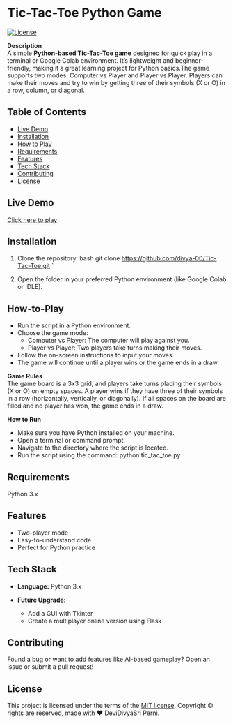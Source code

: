 # Tic-Tac-Toe Python Game #

[![License](https://img.shields.io/badge/license-MIT-blue.svg)](https://opensource.org/licenses/MIT)

**Description**\
A simple **Python-based Tic-Tac-Toe game** designed for quick play in a terminal or Google Colab environment. It’s lightweight and beginner-friendly, making it a great learning project for Python basics.The game supports two modes: Computer vs Player and Player vs Player. Players can make their moves and try to win by getting three of their symbols (X or O) in a row, column, or diagonal.

## Table of Contents

- [Live Demo](#live-demo)
- [Installation](#installation)
- [How to Play](#how-to-play)
- [Requirements](#requirements)
- [Features](#features)
- [Tech Stack](#tech-stack)
- [Contributing](#contributing)
- [License](#license)

## Live Demo

[Click here to play](https://colab.research.google.com/drive/1uqM6ww26kQ4bPzp7aY17uSyV9aLh6MrL?usp=sharing)

## Installation

1. Clone the repository:
   bash
   git clone https://github.com/divya-00/Tic-Tac-Toe.git
`

2. Open the folder in your preferred Python environment (like Google Colab or IDLE).


## How-to-Play
* Run the script in a Python environment.
* Choose the game mode:
  - Computer vs Player: The computer will play against you.
  - Player vs Player: Two players take turns making their moves.
* Follow the on-screen instructions to input your moves.
* The game will continue until a player wins or the game ends in a draw.

**Game Rules**\
The game board is a 3x3 grid, and players take turns placing their symbols (X or O) on empty spaces.
A player wins if they have three of their symbols in a row (horizontally, vertically, or diagonally).
If all spaces on the board are filled and no player has won, the game ends in a draw.

**How to Run**
- Make sure you have Python installed on your machine.
- Open a terminal or command prompt.
- Navigate to the directory where the script is located.
- Run the script using the command: python tic_tac_toe.py

## Requirements
Python 3.x

## Features

* Two-player mode
* Easy-to-understand code
* Perfect for Python practice

## Tech Stack

* **Language:** Python 3.x
* **Future Upgrade:**

  * Add a GUI with Tkinter
  * Create a multiplayer online version using Flask

## Contributing

Found a bug or want to add features like AI-based gameplay? Open an issue or submit a pull request!


## License

This project is licensed under the terms of the [MIT license](LICENSE).
Copyright © rights are reserved, made with :heart: DeviDivyaSri Perni.



